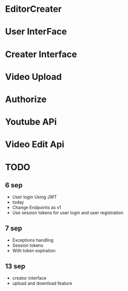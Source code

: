 # EditorCreater
# User InterFace
# Creater Interface
# Video Upload
# Authorize
# Youtube APi
# Video Edit Api
# TODO
## 6 sep 
- User login Using JWT
- today
- Change Endpoints as v1
- Use session tokens for user login and user registration
## 7 sep
- Exceptions handling
- Session tokens
- With token expiration
## 13 sep
- creator interface
- upload and download feature
